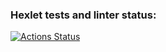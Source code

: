 ### Hexlet tests and linter status:
[![Actions Status](https://github.com/meloshnikov/rails-project-63/actions/workflows/hexlet-check.yml/badge.svg)](https://github.com/meloshnikov/rails-project-63/actions)